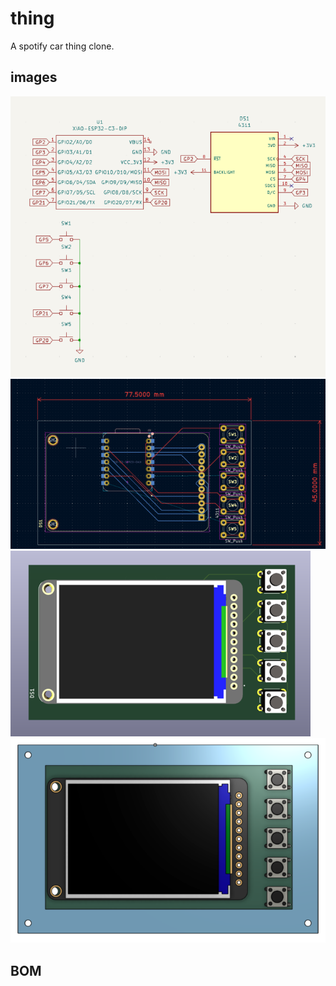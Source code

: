 # thing
A spotify car thing clone.

## images
![alt text](image.png)
![alt text](image-1.png)
![alt text](image-2.png)
![alt text](image-3.png)

## BOM

